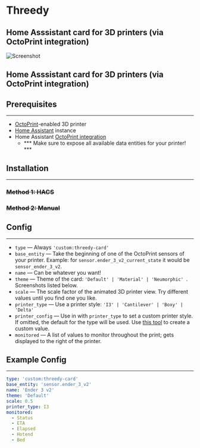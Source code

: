 
# Threedy
## Home Asssistant card for 3D printers (via OctoPrint integration)


![Screenshot](https://github.com/dangreco/threedy/raw/master/screenshot.png)

## Home Asssistant card for 3D printers (via OctoPrint integration)



## Prerequisites
---
- [OctoPrint](https://octoprint.org/)-enabled 3D printer
- [Home Assistant](https://www.home-assistant.io/) instance
- Home Assistant [OctoPrint integration](https://www.home-assistant.io/integrations/octoprint/)
  - *** Make sure to expose all available data entities for your printer! ***


## Installation
---
### ~~Method 1: HACS~~

### ~~Method 2: Manual~~


## Config
---

- ```type``` &mdash; Always ```'custom:threedy-card'```
- ```base_entity``` &mdash; Take the beginning of one of the OctoPrint sensors of your printer. Example: for ```sensor.ender_3_v2_current_state``` it would be ```sensor_ender_3_v2```.
- ```name``` &mdash; Can be whatever you want!
- ```theme``` &mdash; Theme of the card: ```'Default' | 'Material' | 'Neumorphic' ```. Screenshots listed below.
- ```scale``` &mdash; The scale factor of the animated 3D printer view. Try different values until you find one you like.
- ```printer_type``` &mdash; Use a  printer style: ```'I3' | 'Cantilever' | 'Boxy' | 'Delta' ```
- ```printer_config``` &mdash; Use in with ```printer_type``` to set a custom printer style. If omitted, the default for the type will be used. Use [this tool](https://google.com) to create a custom value.
- ```monitored``` &mdash; A list of values to monitor throughout the print; gets displayed to the right of the printer.

## Example Config
---

```yaml
type: 'custom:threedy-card'
base_entity: 'sensor.ender_3_v2'
name: 'Ender 3 v2'
theme: 'Default' 
scale: 0.5
printer_type: I3
monitored:
  - Status
  - ETA
  - Elapsed
  - Hotend
  - Bed
```


